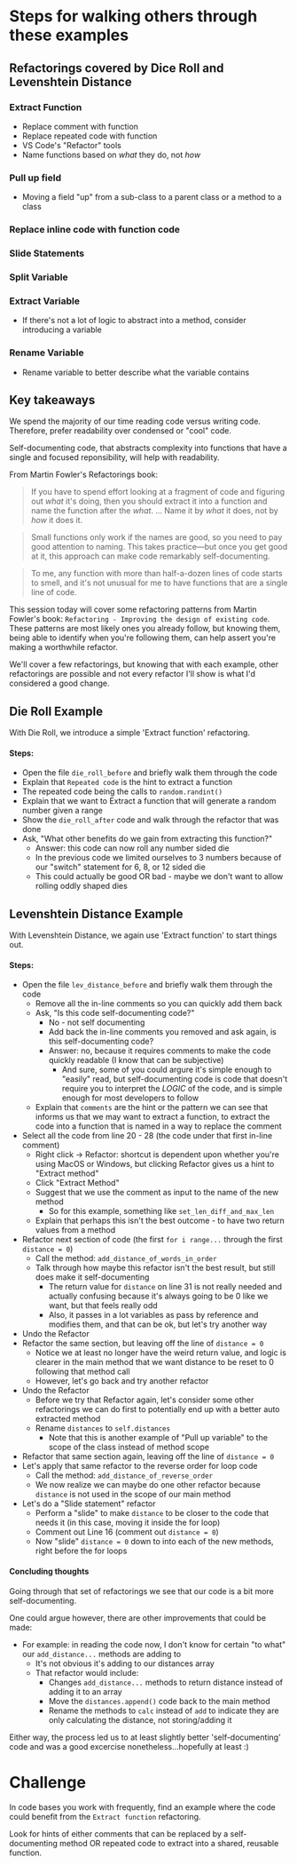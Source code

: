 # Steps for walking others through these examples

## Refactorings covered by Dice Roll and Levenshtein Distance
### Extract Function
- Replace comment with function
- Replace repeated code with function
- VS Code's "Refactor" tools
- Name functions based on _what_ they do, not _how_

### Pull up field
- Moving a field "up" from a sub-class to a parent class or a method to a class

### Replace inline code with function code

### Slide Statements

### Split Variable

### Extract Variable
- If there's not a lot of logic to abstract into a method, consider introducing a variable
### Rename Variable
- Rename variable to better describe what the variable contains

## Key takeaways
We spend the majority of our time reading code versus writing code. Therefore, prefer readability over condensed or "cool" code. 

Self-documenting code, that abstracts complexity into functions that have a single and focused reponsibility, will help with readability.

From Martin Fowler's Refactorings book:
>If you have to spend effort looking at a fragment of code and figuring out _what_ it's doing, then you should extract it into a function and name the function after the _what_. ... Name it by _what_ it does, not by _how_ it does it.

> Small functions only work if the names are good, so you need to pay good attention to naming. This takes practice—but once you get good at it, this approach can make code remarkably self-documenting.

> To me, any function with more than half-a-dozen lines of code starts to smell, and it's not unusual for me to have functions that are a single line of code.

This session today will cover some refactoring patterns from Martin Fowler's book: `Refactoring - Improving the design of existing code`. These patterns are most likely ones you already follow, but knowing them, being able to identify when you're following them, can help assert you're making a worthwhile refactor. 

We'll cover a few refactorings, but knowing that with each example, other refactorings are possible and not every refactor I'll show is what I'd considered a good change.

## Die Roll Example
With Die Roll, we introduce a simple 'Extract function' refactoring.

#### Steps:
- Open the file `die_roll_before` and briefly walk them through the code
- Explain that `Repeated code` is the hint to extract a function
- The repeated code being the calls to `random.randint()`
- Explain that we want to Extract a function that will generate a random number given a range
- Show the `die_roll_after` code and walk through the refactor that was done
- Ask, "What other benefits do we gain from extracting this function?"
    - Answer: this code can now roll any number sided die
    - In the previous code we limited ourselves to 3 numbers because of our "switch" statement for 6, 8, or 12 sided die
    - This could actually be good OR bad - maybe we don't want to allow rolling oddly shaped dies

## Levenshtein Distance Example
With Levenshtein Distance, we again use 'Extract function' to start things out.

#### Steps:
- Open the file `lev_distance_before` and briefly walk them through the code
    - Remove all the in-line comments so you can quickly add them back
    - Ask, "Is this code self-documenting code?"
        - No - not self documenting
        - Add back the in-line comments you removed and ask again, is this self-documenting code?
        - Answer: no, because it requires comments to make the code quickly readable (I know that can be subjective)
            - And sure, some of you could argure it's simple enough to "easily" read, but self-documenting code is code that doesn't require you to interpret the _LOGIC_ of the code, and is simple enough for most developers to follow
    - Explain that `comments` are the hint or the pattern we can see that informs us that we may want to extract a function, to extract the code into a function that is named in a way to replace the comment
- Select all the code from line 20 - 28 (the code under that first in-line comment)
    - Right click -> Refactor: shortcut is dependent upon whether you're using MacOS or Windows, but clicking Refactor gives us a hint to "Extract method"
    - Click "Extract Method"
    - Suggest that we use the comment as input to the name of the new method
        - So for this example, something like `set_len_diff_and_max_len`
    - Explain that perhaps this isn't the best outcome - to have two return values from a method
- Refactor next section of code (the first `for i range...` through the first `distance = 0`)
    - Call the method: `add_distance_of_words_in_order`
    - Talk through how maybe this refactor isn't the best result, but still does make it self-documenting
        - The return value for `distance` on line 31 is not really needed and actually confusing because it's always going to be 0 like we want, but that feels really odd
        - Also, it passes in a lot variables as pass by reference and modifies them, and that can be ok, but let's try another way 
- Undo the Refactor
- Refactor the same section, but leaving off the line of `distance = 0`
    - Notice we at least no longer have the weird return value, and logic is clearer in the main method that we want distance to be reset to 0 following that method call
    - However, let's go back and try another refactor
- Undo the Refactor
    -  Before we try that Refactor again, let's consider some other refactorings we can do first to potentially end up with a better auto extracted method
    - Rename `distances` to `self.distances` 
        - Note that this is another example of "Pull up variable" to the scope of the class instead of method scope
- Refactor that same section again, leaving off the line of `distance = 0`
- Let's apply that same refactor to the reverse order for loop code
    - Call the method: `add_distance_of_reverse_order`
    - We now realize we can maybe do one other refactor because `distance` is not used in the scope of our main method
- Let's do a "Slide statement" refactor 
    -  Perform a "slide" to make `distance` to be closer to the code that needs it (in this case, moving it inside the for loop)
    - Comment out Line 16 (comment out `distance = 0`)
    - Now "slide" `distance = 0` down to into each of the new methods, right before the for loops

#### Concluding thoughts
Going through that set of refactorings we see that our code is a bit more self-documenting.

One could argue however, there are other improvements that could be made:
- For example: in reading the code now, I don't know for certain "to what" our `add_distance...` methods are adding to
    - It's not obvious it's adding to our distances array
    - That refactor would include:
        - Changes `add_distance...` methods to return distance instead of adding it to an array
        - Move the `distances.append()` code back to the main method
        - Rename the methods to `calc` instead of `add` to indicate they are only calculating the distance, not storing/adding it


 Either way, the process led us to at least slightly better 'self-documenting' code and was a good excercise nonetheless...hopefully at least :) 

 # Challenge
In code bases you work with frequently, find an example where the code could benefit from the `Extract function` refactoring.

Look for hints of either comments that can be replaced by a self-documenting method OR repeated code to extract into a shared, reusable function.


